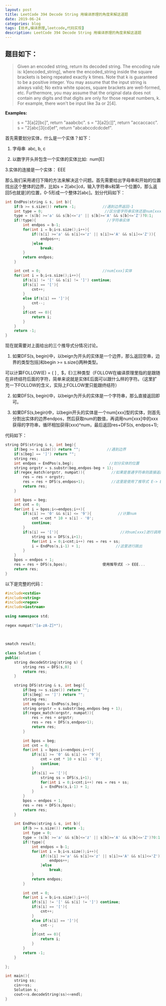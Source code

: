 ```yaml
---
layout: post
title: LeetCode 394 Decode String 用编译原理的角度来解这道题
date: 2019-06-24
categories: blog
tags: [技术,编译原理,leetcode,代码实现]
description: LeetCode 394 Decode String 用编译原理的角度来解这道题
---
```


## 题目如下：

>Given an encoded string, return its decoded string.
The encoding rule is: k[encoded_string], where the encoded_string inside the square brackets is being repeated exactly k times. Note that k is guaranteed to be a positive integer.
You may assume that the input string is always valid; No extra white spaces, square brackets are well-formed, etc.
Furthermore, you may assume that the original data does not contain any digits and that digits are only for those repeat numbers, k. For example, there won't be input like 3a or 2[4].

**Examples:**

>s = "3[a]2[bc]", return "aaabcbc".
s = "3[a2[c]]", return "accaccacc".
s = "2[abc]3[cd]ef", return "abcabccdcdcdef".

首先需要划分实体，什么是一个实体？如下：

1. 字母串  abc, b, c

2. 以数字开头并包含一个实体的实体比如:  num[E]

3.实体的连接是一个实体： EEE

那么我们采用递归下降的方法来解决这个问题。首先需要给出字母串和开始的位置找出这个整体的边界，比如s = 2[abc]cd，输入字符串s和第一个位置0，那么返回5也就是]的位置，0-5形成一个整体2[abc]。划分代码如下：

```C
int EndPos(string & s, int b){
    if(b >= s.size()) return -1;            //遇到边界返回-1
    int type = 0;                            //区分是字符串实体还是num[xxx]形式的实体
    type = (s[b] >='a' && s[b]<='z' || s[b]>='A' && s[b]<='Z')?0:1;
    if(!type){                                //字符串实体
        int endpos = b-1;
        for(int i = b;i<s.size();i++){
            if((s[i] >='a' && s[i]<='z' || s[i]>='A' && s[i]<='Z')){
                endpos++;
            }else
                break;
        }
        return endpos;
    }

    int cnt = 0;                            //num[xxx]实体
    for(int i = b;i<s.size();i++){
        if(s[i] != '[' && s[i] != ']') continue;
        if(s[i] == '['){
            cnt++;
        }
        else if(s[i] == ']'){
            cnt--;
        }
        if(cnt == 0){
            return i;
        }
    }
    return -1;
}

```
现在就需要对上面给出的三个推导式分情况讨论。

1. 如果DFS(s, begin)中，以beign为开头的实体是一个边界，那么返回空串，边界的类型包括]和begin >= s.size()两种类型。

可以计算FOLLOW(E) = { ] ,  $，E}三种类型（FOLLOW在编译原理里指的是跟随在非终结符后面的字符，简单来说就是实体E后面可以跟什么样的字符。（这里扩充一下FOLLOW的含义，实际上FOLLOW里只能跟终结符）

2. 如果DFS(s, begin)中，以beign为开头的实体是一个字符串，那么直接返回即可。

3. 如果DFS(s,begin)中，以begin开头的实体是一个num[xxx]型的实体，则首先分割出实体的边界endpos，然后获取num的数值，再调用num[xxx]中的xxx获得的字符串，循环相加获得(xxx)^num，最后返回res+DFS(s, endpos+1);

代码如下：

```C
string DFS(string & s, int beg){
    if(beg >= s.size()) return "";            //遇到边界
    if(s[beg] == ']') return "";
    string res;
    int endpos = EndPos(s,beg);                //划分实体的位置
    string orgstr = s.substr(beg,endpos-beg + 1);
    if(regex_match(orgstr, numpat)){            //如果是普通字符串则直接返回
        res = res + orgstr;
        res = res + DFS(s,endpos+1);            //这里是使用了推导式 E-> E E E...
        return res;
    }

    int bpos = beg;
    int cnt = 0;
    for(int i = bpos;i<=endpos;i++){
        if(s[i] >= '0' && s[i] <= '9'){            //计算num
            cnt = cnt * 10 + s[i] - '0';
            continue;
        }
        if(s[i] == '['){                            //对num[xxx]进行调用分析，获得xxx
            string ss = DFS(s,i+1);
            for(int i = 0;i<cnt;i++) res = res + ss;
            i = EndPos(s,i-1) + 1;                //这里进行跳出
        }
    }
    bpos = endpos + 1;
    res = res + DFS(s,bpos);                使用推导式E -> EEE...
    return res;
}
```

以下是完整的代码：

```c++
#include<cstdio>
#include<string>
#include<regex>
#include<iostream>
 
using namespace std;
 
regex numpat("[a-zA-Z]*");
 
 
 
smatch result;
 
class Solution {
public:
    string decodeString(string s) {
        string res = DFS(s,0);
        return res;
    }
 
    string DFS(string & s, int beg){
        if(beg >= s.size()) return "";
        if(s[beg] == ']') return "";
        string res;
        int endpos = EndPos(s,beg);
        string orgstr = s.substr(beg,endpos-beg + 1);
        if(regex_match(orgstr, numpat)){
            res = res + orgstr;
            res = res + DFS(s,endpos+1);
            return res;
        }
 
        int bpos = beg;
        int cnt = 0;
        for(int i = bpos;i<=endpos;i++){
            if(s[i] >= '0' && s[i] <= '9'){
                cnt = cnt * 10 + s[i] - '0';
                continue;
            }
            if(s[i] == '['){
                string ss = DFS(s,i+1);
                for(int i = 0;i<cnt;i++) res = res + ss;
                i = EndPos(s,i-1) + 1;
            }
        }
        bpos = endpos + 1;
        res = res + DFS(s,bpos);
        return res;
    }
 
    int EndPos(string & s, int b){
        if(b >= s.size()) return -1;
        int type = 0;
        type = (s[b] >='a' && s[b]<='z' || s[b]>='A' && s[b]<='Z')?0:1;
        if(!type){
            int endpos = b-1;
            for(int i = b;i<s.size();i++){
                if((s[i] >='a' && s[i]<='z' || s[i]>='A' && s[i]<='Z')){
                    endpos++;
                }else
                    break;
            }
            return endpos;
        }
 
        int cnt = 0;
        for(int i = b;i<s.size();i++){
            if(s[i] != '[' && s[i] != ']') continue;
            if(s[i] == '['){
                cnt++;
            }
            else if(s[i] == ']'){
                cnt--;
            }
            if(cnt == 0){
                return i;
            }
        }
        return -1;
    }
 
};
 
int main(){
    string ss;
    cin>>ss;
    Solution s;
    cout<<s.decodeString(ss)<<endl;
}

```
